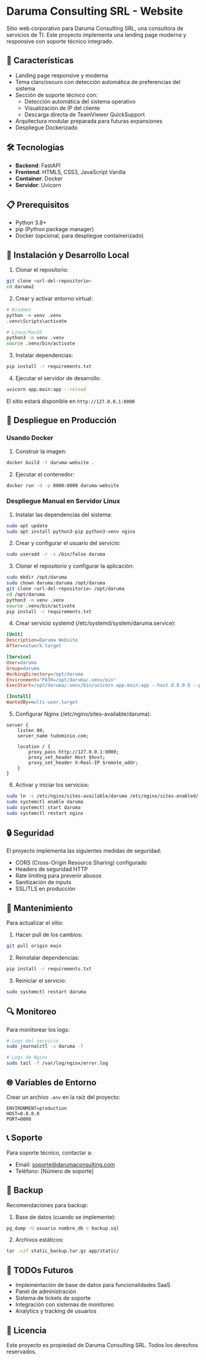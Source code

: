 # Daruma Consulting SRL - Website

Sitio web corporativo para Daruma Consulting SRL, una consultora de servicios de TI. Este proyecto implementa una landing page moderna y responsive con soporte técnico integrado.

## 🚀 Características

- Landing page responsive y moderna
- Tema claro/oscuro con detección automática de preferencias del sistema
- Sección de soporte técnico con:
  - Detección automática del sistema operativo
  - Visualización de IP del cliente
  - Descarga directa de TeamViewer QuickSupport
- Arquitectura modular preparada para futuras expansiones
- Despliegue Dockerizado

## 🛠️ Tecnologías

- **Backend**: FastAPI
- **Frontend**: HTML5, CSS3, JavaScript Vanilla
- **Container**: Docker
- **Servidor**: Uvicorn

## 📋 Prerequisitos

- Python 3.8+
- pip (Python package manager)
- Docker (opcional, para despliegue containerizado)

## 🔧 Instalación y Desarrollo Local

1. Clonar el repositorio:
```bash
git clone <url-del-repositorio>
cd daruma2
```

2. Crear y activar entorno virtual:
```bash
# Windows
python -m venv .venv
.venv\Scripts\activate

# Linux/MacOS
python3 -m venv .venv
source .venv/bin/activate
```

3. Instalar dependencias:
```bash
pip install -r requirements.txt
```

4. Ejecutar el servidor de desarrollo:
```bash
uvicorn app.main:app --reload
```

El sitio estará disponible en `http://127.0.0.1:8000`

## 🚀 Despliegue en Producción

### Usando Docker

1. Construir la imagen:
```bash
docker build -t daruma-website .
```

2. Ejecutar el contenedor:
```bash
docker run -d -p 8000:8000 daruma-website
```

### Despliegue Manual en Servidor Linux

1. Instalar las dependencias del sistema:
```bash
sudo apt update
sudo apt install python3-pip python3-venv nginx
```

2. Crear y configurar el usuario del servicio:
```bash
sudo useradd -r -s /bin/false daruma
```

3. Clonar el repositorio y configurar la aplicación:
```bash
sudo mkdir /opt/daruma
sudo chown daruma:daruma /opt/daruma
git clone <url-del-repositorio> /opt/daruma
cd /opt/daruma
python3 -m venv .venv
source .venv/bin/activate
pip install -r requirements.txt
```

4. Crear servicio systemd (/etc/systemd/system/daruma.service):
```ini
[Unit]
Description=Daruma Website
After=network.target

[Service]
User=daruma
Group=daruma
WorkingDirectory=/opt/daruma
Environment="PATH=/opt/daruma/.venv/bin"
ExecStart=/opt/daruma/.venv/bin/uvicorn app.main:app --host 0.0.0.0 --port 8000

[Install]
WantedBy=multi-user.target
```

5. Configurar Nginx (/etc/nginx/sites-available/daruma):
```nginx
server {
    listen 80;
    server_name tudominio.com;

    location / {
        proxy_pass http://127.0.0.1:8000;
        proxy_set_header Host $host;
        proxy_set_header X-Real-IP $remote_addr;
    }
}
```

6. Activar y iniciar los servicios:
```bash
sudo ln -s /etc/nginx/sites-available/daruma /etc/nginx/sites-enabled/
sudo systemctl enable daruma
sudo systemctl start daruma
sudo systemctl restart nginx
```

## 🔒 Seguridad

El proyecto implementa las siguientes medidas de seguridad:

- CORS (Cross-Origin Resource Sharing) configurado
- Headers de seguridad HTTP
- Rate limiting para prevenir abusos
- Sanitización de inputs
- SSL/TLS en producción

## 📝 Mantenimiento

Para actualizar el sitio:

1. Hacer pull de los cambios:
```bash
git pull origin main
```

2. Reinstalar dependencias:
```bash
pip install -r requirements.txt
```

3. Reiniciar el servicio:
```bash
sudo systemctl restart daruma
```

## 🔍 Monitoreo

Para monitorear los logs:

```bash
# Logs del servicio
sudo journalctl -u daruma -f

# Logs de Nginx
sudo tail -f /var/log/nginx/error.log
```

## 🌐 Variables de Entorno

Crear un archivo `.env` en la raíz del proyecto:

```env
ENVIRONMENT=production
HOST=0.0.0.0
PORT=8000
```

## 📞 Soporte

Para soporte técnico, contactar a:
- Email: soporte@darumaconsulting.com
- Teléfono: [Número de soporte]

## 🔄 Backup

Recomendaciones para backup:

1. Base de datos (cuando se implemente):
```bash
pg_dump -U usuario nombre_db > backup.sql
```

2. Archivos estáticos:
```bash
tar -czf static_backup.tar.gz app/static/
```

## 🚧 TODOs Futuros

- Implementación de base de datos para funcionalidades SaaS
- Panel de administración
- Sistema de tickets de soporte
- Integración con sistemas de monitoreo
- Analytics y tracking de usuarios

## 📄 Licencia

Este proyecto es propiedad de Daruma Consulting SRL. Todos los derechos reservados.
